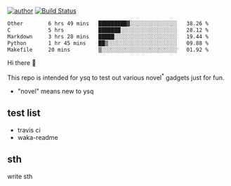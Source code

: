 [![author](https://img.shields.io/badge/author-ysq-green)](https://github.com/Yang-Shiqin)
[![Build Status](https://app.travis-ci.com/Yang-Shiqin/testall.svg?branch=main)](https://app.travis-ci.com/Yang-Shiqin/testall)

<!--START_SECTION:waka-->

```txt
Other        6 hrs 49 mins   █████████▓░░░░░░░░░░░░░░░   38.26 %
C            5 hrs           ███████░░░░░░░░░░░░░░░░░░   28.12 %
Markdown     3 hrs 28 mins   █████░░░░░░░░░░░░░░░░░░░░   19.44 %
Python       1 hr 45 mins    ██▒░░░░░░░░░░░░░░░░░░░░░░   09.88 %
Makefile     20 mins         ▒░░░░░░░░░░░░░░░░░░░░░░░░   01.92 %
```

<!--END_SECTION:waka-->

Hi there 👋

This repo is intended for ysq to test out various novel<sup>*</sup> gadgets just for fun.

- "novel" means new to ysq

## test list
- travis ci
- waka-readme


## sth
write sth

